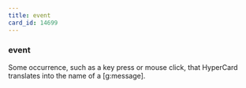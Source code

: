 ```yaml
---
title: event
card_id: 14699
---
```


### event

Some occurrence, such as a key press or mouse click, that HyperCard translates into the name of a [g:message]. 